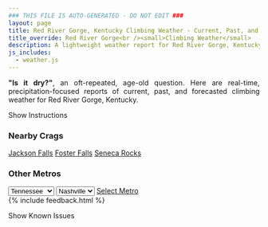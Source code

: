 ```yaml
---
### THIS FILE IS AUTO-GENERATED - DO NOT EDIT ###
layout: page
title: Red River Gorge, Kentucky Climbing Weather - Current, Past, and Forecasted Report
title_override: Red River Gorge<br /><small>Climbing Weather</small>
description: A lightweight weather report for Red River Gorge, Kentucky. Optimized for slow internet connections.
js_includes:
  - weather.js
---
```


<section class="measure center lh-copy f5-ns f6 ph2 mv4" style="text-align: justify;">
<strong>"Is it dry?"</strong>, an oft-repeated, age-old question. Here are real-time,
precipitation-focused reports of current, past, and forecasted climbing weather for Red River Gorge, Kentucky.
</section>

<p id="settings-toggle" class="mw5 b center tc hover-light-red black-70 pointer">Show Instructions</p>
<section id="settings" class="overflow-hidden" style="display:none;">
    <div class="mv2 ph2 center">
        <div class="fn f6 tc pv2">
            <p class="measure lh-copy center"><strong>Show/hide hourly forecasts</strong> by clicking the desired day.</p>
            <hr class="mw5 p0 mv2 o-60 b0 bt b--light-red light-red bg-light-red">
            <p class="measure lh-copy center"><strong>Current and Past conditions</strong> are measured by the nearest weather station. <strong>Forecast conditions</strong> are calculated and polled separately.</p>
            <hr class="mw5 p0 mv2 o-60 b0 bt b--light-red light-red bg-light-red">
            <p class="measure lh-copy center"><strong>Having issues?</strong> Try <a id="clear-cache" class="no-underline relative fancy-link light-red hover-light-red" href="#">clearing the local cache</a>.</p>
            <hr class="mw5 p0 mv2 o-60 b0 bt b--light-red light-red bg-light-red">
            <p class="measure lh-copy center">Weather data sourced from <a class="no-underline fancy-link relative light-red" target="_blank" href="https://www.weather.gov/documentation/services-web-api">weather.gov</a>.</p>
        </div>
    </div>
</section>
<section id="weather" data-crag="red-river-gorge-kentucky" class="mv4-ns mv3 ph2 center"></section>
<section id="nearby" class="tc lh-copy">
  <h3>Nearby Crags</h3>
<a class="nowrap no-underline fancy-link relative light-red mh3" href="/crags/jackson-falls-illinois-weather.html">Jackson Falls</a>
<a class="nowrap no-underline fancy-link relative light-red mh3" href="/crags/foster-falls-tennessee-weather.html">Foster Falls</a>
<a class="nowrap no-underline fancy-link relative light-red mh3" href="/crags/seneca-rocks-west-virginia-weather.html">Seneca Rocks</a>
</section>
<section id="nearby" class="tc lh-copy">
  <h3>Other Metros</h3>
  <select class="ma1 bg-near-white pa2" id="stateSel">
    <option value="Texas">Texas</option>
    <option value="Washington">Washington</option>
    <option value="Colorado">Colorado</option>
    <option value="Tennessee" selected>Tennessee</option>
    <option value="Utah">Utah</option>
    <option value="California">California</option>
  </select>
  <select class="ma1 bg-near-white pa2" id="citySel">
    <option value="Nashville" selected>Nashville</option>
  </select>
  <a id="selectMetro" class="f6 link dim ph3 pv2 ma1 dib white bg-light-red" href="/crags/nashville-tennessee-weather.html">Select Metro</a>
  <script>
    var states = [];
    states["Texas"] = "Austin"
    states["Washington"] = "Seattle"
    states["Colorado"] = "Denver"
    states["Tennessee"] = "Nashville"
    states["Utah"] = "Salt Lake City"
    states["California"] = "San Francisco|Los Angeles"
  </script>
</section>
{% include feedback.html %}
<p id="issues-toggle" class="mw5 b center tc hover-light-red black-70 pointer">Show Known Issues</p>
<section id="issues" class="overflow-hidden tc f6">
</section>

<script>
  var weekly_JKL_47_57 = false
  var hourly_JKL_47_57 = {"@context":["https://geojson.org/geojson-ld/geojson-context.jsonld",{"@version":"1.1","wx":"https://api.weather.gov/ontology#","geo":"http://www.opengis.net/ont/geosparql#","unit":"http://codes.wmo.int/common/unit/","@vocab":"https://api.weather.gov/ontology#"}],"type":"Feature","geometry":{"type":"Polygon","coordinates":[[[-83.7102083,37.7926247],[-83.7125498,37.7704513],[-83.68449530000001,37.7685983],[-83.6821481,37.7907716],[-83.7102083,37.7926247]]]},"properties":{"updated":"2022-12-24T08:27:40+00:00","units":"us","forecastGenerator":"HourlyForecastGenerator","generatedAt":"2022-12-24T08:35:25+00:00","updateTime":"2022-12-24T08:27:40+00:00","validTimes":"2022-12-24T02:00:00+00:00/P7DT23H","elevation":{"unitCode":"wmoUnit:m","value":270.0528},"periods":[{"number":1,"name":"","startTime":"2022-12-24T03:00:00-05:00","endTime":"2022-12-24T04:00:00-05:00","isDaytime":false,"temperature":0,"temperatureUnit":"F","temperatureTrend":null,"windSpeed":"10 mph","windDirection":"W","icon":"https://api.weather.gov/icons/land/night/snow?size=small","shortForecast":"Scattered Snow Showers","detailedForecast":""},{"number":2,"name":"","startTime":"2022-12-24T04:00:00-05:00","endTime":"2022-12-24T05:00:00-05:00","isDaytime":false,"temperature":0,"temperatureUnit":"F","temperatureTrend":null,"windSpeed":"12 mph","windDirection":"WSW","icon":"https://api.weather.gov/icons/land/night/snow?size=small","shortForecast":"Scattered Snow Showers","detailedForecast":""},{"number":3,"name":"","startTime":"2022-12-24T05:00:00-05:00","endTime":"2022-12-24T06:00:00-05:00","isDaytime":false,"temperature":0,"temperatureUnit":"F","temperatureTrend":null,"windSpeed":"12 mph","windDirection":"WSW","icon":"https://api.weather.gov/icons/land/night/snow?size=small","shortForecast":"Scattered Snow Showers","detailedForecast":""},{"number":4,"name":"","startTime":"2022-12-24T06:00:00-05:00","endTime":"2022-12-24T07:00:00-05:00","isDaytime":true,"temperature":0,"temperatureUnit":"F","temperatureTrend":null,"windSpeed":"13 mph","windDirection":"WSW","icon":"https://api.weather.gov/icons/land/day/snow?size=small","shortForecast":"Scattered Snow Showers","detailedForecast":""},{"number":5,"name":"","startTime":"2022-12-24T07:00:00-05:00","endTime":"2022-12-24T08:00:00-05:00","isDaytime":true,"temperature":0,"temperatureUnit":"F","temperatureTrend":null,"windSpeed":"13 mph","windDirection":"WSW","icon":"https://api.weather.gov/icons/land/day/snow?size=small","shortForecast":"Scattered Snow Showers","detailedForecast":""},{"number":6,"name":"","startTime":"2022-12-24T08:00:00-05:00","endTime":"2022-12-24T09:00:00-05:00","isDaytime":true,"temperature":2,"temperatureUnit":"F","temperatureTrend":null,"windSpeed":"13 mph","windDirection":"WSW","icon":"https://api.weather.gov/icons/land/day/snow?size=small","shortForecast":"Scattered Snow Showers","detailedForecast":""},{"number":7,"name":"","startTime":"2022-12-24T09:00:00-05:00","endTime":"2022-12-24T10:00:00-05:00","isDaytime":true,"temperature":3,"temperatureUnit":"F","temperatureTrend":null,"windSpeed":"13 mph","windDirection":"WSW","icon":"https://api.weather.gov/icons/land/day/snow?size=small","shortForecast":"Scattered Snow Showers","detailedForecast":""},{"number":8,"name":"","startTime":"2022-12-24T10:00:00-05:00","endTime":"2022-12-24T11:00:00-05:00","isDaytime":true,"temperature":5,"temperatureUnit":"F","temperatureTrend":null,"windSpeed":"14 mph","windDirection":"WSW","icon":"https://api.weather.gov/icons/land/day/snow?size=small","shortForecast":"Scattered Snow Showers","detailedForecast":""},{"number":9,"name":"","startTime":"2022-12-24T11:00:00-05:00","endTime":"2022-12-24T12:00:00-05:00","isDaytime":true,"temperature":7,"temperatureUnit":"F","temperatureTrend":null,"windSpeed":"14 mph","windDirection":"WSW","icon":"https://api.weather.gov/icons/land/day/snow?size=small","shortForecast":"Scattered Snow Showers","detailedForecast":""},{"number":10,"name":"","startTime":"2022-12-24T12:00:00-05:00","endTime":"2022-12-24T13:00:00-05:00","isDaytime":true,"temperature":10,"temperatureUnit":"F","temperatureTrend":null,"windSpeed":"14 mph","windDirection":"WSW","icon":"https://api.weather.gov/icons/land/day/snow?size=small","shortForecast":"Scattered Snow Showers","detailedForecast":""},{"number":11,"name":"","startTime":"2022-12-24T13:00:00-05:00","endTime":"2022-12-24T14:00:00-05:00","isDaytime":true,"temperature":11,"temperatureUnit":"F","temperatureTrend":null,"windSpeed":"14 mph","windDirection":"WSW","icon":"https://api.weather.gov/icons/land/day/snow?size=small","shortForecast":"Scattered Snow Showers","detailedForecast":""},{"number":12,"name":"","startTime":"2022-12-24T14:00:00-05:00","endTime":"2022-12-24T15:00:00-05:00","isDaytime":true,"temperature":14,"temperatureUnit":"F","temperatureTrend":null,"windSpeed":"14 mph","windDirection":"WSW","icon":"https://api.weather.gov/icons/land/day/snow?size=small","shortForecast":"Scattered Snow Showers","detailedForecast":""},{"number":13,"name":"","startTime":"2022-12-24T15:00:00-05:00","endTime":"2022-12-24T16:00:00-05:00","isDaytime":true,"temperature":16,"temperatureUnit":"F","temperatureTrend":null,"windSpeed":"13 mph","windDirection":"WSW","icon":"https://api.weather.gov/icons/land/day/snow?size=small","shortForecast":"Scattered Snow Showers","detailedForecast":""},{"number":14,"name":"","startTime":"2022-12-24T16:00:00-05:00","endTime":"2022-12-24T17:00:00-05:00","isDaytime":true,"temperature":16,"temperatureUnit":"F","temperatureTrend":null,"windSpeed":"12 mph","windDirection":"WSW","icon":"https://api.weather.gov/icons/land/day/snow?size=small","shortForecast":"Scattered Snow Showers","detailedForecast":""},{"number":15,"name":"","startTime":"2022-12-24T17:00:00-05:00","endTime":"2022-12-24T18:00:00-05:00","isDaytime":true,"temperature":16,"temperatureUnit":"F","temperatureTrend":null,"windSpeed":"10 mph","windDirection":"WSW","icon":"https://api.weather.gov/icons/land/day/cold?size=small","shortForecast":"Partly Sunny","detailedForecast":""},{"number":16,"name":"","startTime":"2022-12-24T18:00:00-05:00","endTime":"2022-12-24T19:00:00-05:00","isDaytime":false,"temperature":15,"temperatureUnit":"F","temperatureTrend":null,"windSpeed":"10 mph","windDirection":"WSW","icon":"https://api.weather.gov/icons/land/night/cold?size=small","shortForecast":"Mostly Cloudy","detailedForecast":""},{"number":17,"name":"","startTime":"2022-12-24T19:00:00-05:00","endTime":"2022-12-24T20:00:00-05:00","isDaytime":false,"temperature":14,"temperatureUnit":"F","temperatureTrend":null,"windSpeed":"10 mph","windDirection":"WSW","icon":"https://api.weather.gov/icons/land/night/cold?size=small","shortForecast":"Mostly Cloudy","detailedForecast":""},{"number":18,"name":"","startTime":"2022-12-24T20:00:00-05:00","endTime":"2022-12-24T21:00:00-05:00","isDaytime":false,"temperature":13,"temperatureUnit":"F","temperatureTrend":null,"windSpeed":"10 mph","windDirection":"WSW","icon":"https://api.weather.gov/icons/land/night/cold?size=small","shortForecast":"Partly Cloudy","detailedForecast":""},{"number":19,"name":"","startTime":"2022-12-24T21:00:00-05:00","endTime":"2022-12-24T22:00:00-05:00","isDaytime":false,"temperature":13,"temperatureUnit":"F","temperatureTrend":null,"windSpeed":"10 mph","windDirection":"WSW","icon":"https://api.weather.gov/icons/land/night/cold?size=small","shortForecast":"Partly Cloudy","detailedForecast":""},{"number":20,"name":"","startTime":"2022-12-24T22:00:00-05:00","endTime":"2022-12-24T23:00:00-05:00","isDaytime":false,"temperature":13,"temperatureUnit":"F","temperatureTrend":null,"windSpeed":"10 mph","windDirection":"WSW","icon":"https://api.weather.gov/icons/land/night/cold?size=small","shortForecast":"Partly Cloudy","detailedForecast":""},{"number":21,"name":"","startTime":"2022-12-24T23:00:00-05:00","endTime":"2022-12-25T00:00:00-05:00","isDaytime":false,"temperature":12,"temperatureUnit":"F","temperatureTrend":null,"windSpeed":"10 mph","windDirection":"WSW","icon":"https://api.weather.gov/icons/land/night/cold?size=small","shortForecast":"Partly Cloudy","detailedForecast":""},{"number":22,"name":"","startTime":"2022-12-25T00:00:00-05:00","endTime":"2022-12-25T01:00:00-05:00","isDaytime":false,"temperature":12,"temperatureUnit":"F","temperatureTrend":null,"windSpeed":"9 mph","windDirection":"WSW","icon":"https://api.weather.gov/icons/land/night/cold?size=small","shortForecast":"Partly Cloudy","detailedForecast":""},{"number":23,"name":"","startTime":"2022-12-25T01:00:00-05:00","endTime":"2022-12-25T02:00:00-05:00","isDaytime":false,"temperature":10,"temperatureUnit":"F","temperatureTrend":null,"windSpeed":"9 mph","windDirection":"WSW","icon":"https://api.weather.gov/icons/land/night/cold?size=small","shortForecast":"Partly Cloudy","detailedForecast":""},{"number":24,"name":"","startTime":"2022-12-25T02:00:00-05:00","endTime":"2022-12-25T03:00:00-05:00","isDaytime":false,"temperature":10,"temperatureUnit":"F","temperatureTrend":null,"windSpeed":"9 mph","windDirection":"WSW","icon":"https://api.weather.gov/icons/land/night/cold?size=small","shortForecast":"Partly Cloudy","detailedForecast":""},{"number":25,"name":"","startTime":"2022-12-25T03:00:00-05:00","endTime":"2022-12-25T04:00:00-05:00","isDaytime":false,"temperature":10,"temperatureUnit":"F","temperatureTrend":null,"windSpeed":"9 mph","windDirection":"WSW","icon":"https://api.weather.gov/icons/land/night/cold?size=small","shortForecast":"Partly Cloudy","detailedForecast":""},{"number":26,"name":"","startTime":"2022-12-25T04:00:00-05:00","endTime":"2022-12-25T05:00:00-05:00","isDaytime":false,"temperature":9,"temperatureUnit":"F","temperatureTrend":null,"windSpeed":"8 mph","windDirection":"WSW","icon":"https://api.weather.gov/icons/land/night/cold?size=small","shortForecast":"Partly Cloudy","detailedForecast":""},{"number":27,"name":"","startTime":"2022-12-25T05:00:00-05:00","endTime":"2022-12-25T06:00:00-05:00","isDaytime":false,"temperature":9,"temperatureUnit":"F","temperatureTrend":null,"windSpeed":"8 mph","windDirection":"WSW","icon":"https://api.weather.gov/icons/land/night/cold?size=small","shortForecast":"Partly Cloudy","detailedForecast":""},{"number":28,"name":"","startTime":"2022-12-25T06:00:00-05:00","endTime":"2022-12-25T07:00:00-05:00","isDaytime":true,"temperature":8,"temperatureUnit":"F","temperatureTrend":null,"windSpeed":"8 mph","windDirection":"WSW","icon":"https://api.weather.gov/icons/land/day/cold?size=small","shortForecast":"Mostly Sunny","detailedForecast":""},{"number":29,"name":"","startTime":"2022-12-25T07:00:00-05:00","endTime":"2022-12-25T08:00:00-05:00","isDaytime":true,"temperature":7,"temperatureUnit":"F","temperatureTrend":null,"windSpeed":"7 mph","windDirection":"WSW","icon":"https://api.weather.gov/icons/land/day/cold?size=small","shortForecast":"Mostly Sunny","detailedForecast":""},{"number":30,"name":"","startTime":"2022-12-25T08:00:00-05:00","endTime":"2022-12-25T09:00:00-05:00","isDaytime":true,"temperature":6,"temperatureUnit":"F","temperatureTrend":null,"windSpeed":"7 mph","windDirection":"WSW","icon":"https://api.weather.gov/icons/land/day/cold?size=small","shortForecast":"Mostly Sunny","detailedForecast":""},{"number":31,"name":"","startTime":"2022-12-25T09:00:00-05:00","endTime":"2022-12-25T10:00:00-05:00","isDaytime":true,"temperature":8,"temperatureUnit":"F","temperatureTrend":null,"windSpeed":"8 mph","windDirection":"W","icon":"https://api.weather.gov/icons/land/day/cold?size=small","shortForecast":"Mostly Sunny","detailedForecast":""},{"number":32,"name":"","startTime":"2022-12-25T10:00:00-05:00","endTime":"2022-12-25T11:00:00-05:00","isDaytime":true,"temperature":11,"temperatureUnit":"F","temperatureTrend":null,"windSpeed":"8 mph","windDirection":"W","icon":"https://api.weather.gov/icons/land/day/cold?size=small","shortForecast":"Mostly Sunny","detailedForecast":""},{"number":33,"name":"","startTime":"2022-12-25T11:00:00-05:00","endTime":"2022-12-25T12:00:00-05:00","isDaytime":true,"temperature":14,"temperatureUnit":"F","temperatureTrend":null,"windSpeed":"9 mph","windDirection":"W","icon":"https://api.weather.gov/icons/land/day/cold?size=small","shortForecast":"Sunny","detailedForecast":""},{"number":34,"name":"","startTime":"2022-12-25T12:00:00-05:00","endTime":"2022-12-25T13:00:00-05:00","isDaytime":true,"temperature":16,"temperatureUnit":"F","temperatureTrend":null,"windSpeed":"8 mph","windDirection":"W","icon":"https://api.weather.gov/icons/land/day/cold?size=small","shortForecast":"Sunny","detailedForecast":""},{"number":35,"name":"","startTime":"2022-12-25T13:00:00-05:00","endTime":"2022-12-25T14:00:00-05:00","isDaytime":true,"temperature":18,"temperatureUnit":"F","temperatureTrend":null,"windSpeed":"8 mph","windDirection":"WSW","icon":"https://api.weather.gov/icons/land/day/cold?size=small","shortForecast":"Sunny","detailedForecast":""},{"number":36,"name":"","startTime":"2022-12-25T14:00:00-05:00","endTime":"2022-12-25T15:00:00-05:00","isDaytime":true,"temperature":20,"temperatureUnit":"F","temperatureTrend":null,"windSpeed":"8 mph","windDirection":"WSW","icon":"https://api.weather.gov/icons/land/day/cold?size=small","shortForecast":"Sunny","detailedForecast":""},{"number":37,"name":"","startTime":"2022-12-25T15:00:00-05:00","endTime":"2022-12-25T16:00:00-05:00","isDaytime":true,"temperature":22,"temperatureUnit":"F","temperatureTrend":null,"windSpeed":"7 mph","windDirection":"WSW","icon":"https://api.weather.gov/icons/land/day/few?size=small","shortForecast":"Sunny","detailedForecast":""},{"number":38,"name":"","startTime":"2022-12-25T16:00:00-05:00","endTime":"2022-12-25T17:00:00-05:00","isDaytime":true,"temperature":22,"temperatureUnit":"F","temperatureTrend":null,"windSpeed":"7 mph","windDirection":"WSW","icon":"https://api.weather.gov/icons/land/day/few?size=small","shortForecast":"Sunny","detailedForecast":""},{"number":39,"name":"","startTime":"2022-12-25T17:00:00-05:00","endTime":"2022-12-25T18:00:00-05:00","isDaytime":true,"temperature":21,"temperatureUnit":"F","temperatureTrend":null,"windSpeed":"6 mph","windDirection":"WSW","icon":"https://api.weather.gov/icons/land/day/few?size=small","shortForecast":"Sunny","detailedForecast":""},{"number":40,"name":"","startTime":"2022-12-25T18:00:00-05:00","endTime":"2022-12-25T19:00:00-05:00","isDaytime":false,"temperature":18,"temperatureUnit":"F","temperatureTrend":null,"windSpeed":"6 mph","windDirection":"WSW","icon":"https://api.weather.gov/icons/land/night/cold?size=small","shortForecast":"Clear","detailedForecast":""},{"number":41,"name":"","startTime":"2022-12-25T19:00:00-05:00","endTime":"2022-12-25T20:00:00-05:00","isDaytime":false,"temperature":16,"temperatureUnit":"F","temperatureTrend":null,"windSpeed":"5 mph","windDirection":"WSW","icon":"https://api.weather.gov/icons/land/night/cold?size=small","shortForecast":"Clear","detailedForecast":""},{"number":42,"name":"","startTime":"2022-12-25T20:00:00-05:00","endTime":"2022-12-25T21:00:00-05:00","isDaytime":false,"temperature":14,"temperatureUnit":"F","temperatureTrend":null,"windSpeed":"5 mph","windDirection":"WSW","icon":"https://api.weather.gov/icons/land/night/cold?size=small","shortForecast":"Mostly Clear","detailedForecast":""},{"number":43,"name":"","startTime":"2022-12-25T21:00:00-05:00","endTime":"2022-12-25T22:00:00-05:00","isDaytime":false,"temperature":13,"temperatureUnit":"F","temperatureTrend":null,"windSpeed":"3 mph","windDirection":"WSW","icon":"https://api.weather.gov/icons/land/night/cold?size=small","shortForecast":"Mostly Clear","detailedForecast":""},{"number":44,"name":"","startTime":"2022-12-25T22:00:00-05:00","endTime":"2022-12-25T23:00:00-05:00","isDaytime":false,"temperature":12,"temperatureUnit":"F","temperatureTrend":null,"windSpeed":"3 mph","windDirection":"WSW","icon":"https://api.weather.gov/icons/land/night/cold?size=small","shortForecast":"Mostly Clear","detailedForecast":""},{"number":45,"name":"","startTime":"2022-12-25T23:00:00-05:00","endTime":"2022-12-26T00:00:00-05:00","isDaytime":false,"temperature":12,"temperatureUnit":"F","temperatureTrend":null,"windSpeed":"3 mph","windDirection":"WSW","icon":"https://api.weather.gov/icons/land/night/cold?size=small","shortForecast":"Mostly Clear","detailedForecast":""},{"number":46,"name":"","startTime":"2022-12-26T00:00:00-05:00","endTime":"2022-12-26T01:00:00-05:00","isDaytime":false,"temperature":11,"temperatureUnit":"F","temperatureTrend":null,"windSpeed":"2 mph","windDirection":"SW","icon":"https://api.weather.gov/icons/land/night/cold?size=small","shortForecast":"Mostly Clear","detailedForecast":""},{"number":47,"name":"","startTime":"2022-12-26T01:00:00-05:00","endTime":"2022-12-26T02:00:00-05:00","isDaytime":false,"temperature":10,"temperatureUnit":"F","temperatureTrend":null,"windSpeed":"2 mph","windDirection":"SW","icon":"https://api.weather.gov/icons/land/night/cold?size=small","shortForecast":"Mostly Clear","detailedForecast":""},{"number":48,"name":"","startTime":"2022-12-26T02:00:00-05:00","endTime":"2022-12-26T03:00:00-05:00","isDaytime":false,"temperature":10,"temperatureUnit":"F","temperatureTrend":null,"windSpeed":"2 mph","windDirection":"SW","icon":"https://api.weather.gov/icons/land/night/cold?size=small","shortForecast":"Mostly Clear","detailedForecast":""},{"number":49,"name":"","startTime":"2022-12-26T03:00:00-05:00","endTime":"2022-12-26T04:00:00-05:00","isDaytime":false,"temperature":10,"temperatureUnit":"F","temperatureTrend":null,"windSpeed":"2 mph","windDirection":"SSW","icon":"https://api.weather.gov/icons/land/night/cold?size=small","shortForecast":"Partly Cloudy","detailedForecast":""},{"number":50,"name":"","startTime":"2022-12-26T04:00:00-05:00","endTime":"2022-12-26T05:00:00-05:00","isDaytime":false,"temperature":10,"temperatureUnit":"F","temperatureTrend":null,"windSpeed":"2 mph","windDirection":"SSW","icon":"https://api.weather.gov/icons/land/night/cold?size=small","shortForecast":"Partly Cloudy","detailedForecast":""},{"number":51,"name":"","startTime":"2022-12-26T05:00:00-05:00","endTime":"2022-12-26T06:00:00-05:00","isDaytime":false,"temperature":10,"temperatureUnit":"F","temperatureTrend":null,"windSpeed":"2 mph","windDirection":"SSW","icon":"https://api.weather.gov/icons/land/night/cold?size=small","shortForecast":"Partly Cloudy","detailedForecast":""},{"number":52,"name":"","startTime":"2022-12-26T06:00:00-05:00","endTime":"2022-12-26T07:00:00-05:00","isDaytime":true,"temperature":10,"temperatureUnit":"F","temperatureTrend":null,"windSpeed":"3 mph","windDirection":"S","icon":"https://api.weather.gov/icons/land/day/cold?size=small","shortForecast":"Partly Sunny","detailedForecast":""},{"number":53,"name":"","startTime":"2022-12-26T07:00:00-05:00","endTime":"2022-12-26T08:00:00-05:00","isDaytime":true,"temperature":11,"temperatureUnit":"F","temperatureTrend":null,"windSpeed":"3 mph","windDirection":"S","icon":"https://api.weather.gov/icons/land/day/cold?size=small","shortForecast":"Mostly Cloudy","detailedForecast":""},{"number":54,"name":"","startTime":"2022-12-26T08:00:00-05:00","endTime":"2022-12-26T09:00:00-05:00","isDaytime":true,"temperature":13,"temperatureUnit":"F","temperatureTrend":null,"windSpeed":"3 mph","windDirection":"S","icon":"https://api.weather.gov/icons/land/day/snow?size=small","shortForecast":"Slight Chance Snow Showers","detailedForecast":""},{"number":55,"name":"","startTime":"2022-12-26T09:00:00-05:00","endTime":"2022-12-26T10:00:00-05:00","isDaytime":true,"temperature":16,"temperatureUnit":"F","temperatureTrend":null,"windSpeed":"5 mph","windDirection":"S","icon":"https://api.weather.gov/icons/land/day/snow?size=small","shortForecast":"Slight Chance Snow Showers","detailedForecast":""},{"number":56,"name":"","startTime":"2022-12-26T10:00:00-05:00","endTime":"2022-12-26T11:00:00-05:00","isDaytime":true,"temperature":19,"temperatureUnit":"F","temperatureTrend":null,"windSpeed":"5 mph","windDirection":"S","icon":"https://api.weather.gov/icons/land/day/snow?size=small","shortForecast":"Chance Snow Showers","detailedForecast":""},{"number":57,"name":"","startTime":"2022-12-26T11:00:00-05:00","endTime":"2022-12-26T12:00:00-05:00","isDaytime":true,"temperature":22,"temperatureUnit":"F","temperatureTrend":null,"windSpeed":"5 mph","windDirection":"SSW","icon":"https://api.weather.gov/icons/land/day/snow?size=small","shortForecast":"Chance Snow Showers","detailedForecast":""},{"number":58,"name":"","startTime":"2022-12-26T12:00:00-05:00","endTime":"2022-12-26T13:00:00-05:00","isDaytime":true,"temperature":24,"temperatureUnit":"F","temperatureTrend":null,"windSpeed":"6 mph","windDirection":"SSW","icon":"https://api.weather.gov/icons/land/day/snow?size=small","shortForecast":"Chance Snow Showers","detailedForecast":""},{"number":59,"name":"","startTime":"2022-12-26T13:00:00-05:00","endTime":"2022-12-26T14:00:00-05:00","isDaytime":true,"temperature":27,"temperatureUnit":"F","temperatureTrend":null,"windSpeed":"6 mph","windDirection":"SSW","icon":"https://api.weather.gov/icons/land/day/snow?size=small","shortForecast":"Chance Snow Showers","detailedForecast":""},{"number":60,"name":"","startTime":"2022-12-26T14:00:00-05:00","endTime":"2022-12-26T15:00:00-05:00","isDaytime":true,"temperature":29,"temperatureUnit":"F","temperatureTrend":null,"windSpeed":"6 mph","windDirection":"SSW","icon":"https://api.weather.gov/icons/land/day/snow?size=small","shortForecast":"Chance Snow Showers","detailedForecast":""},{"number":61,"name":"","startTime":"2022-12-26T15:00:00-05:00","endTime":"2022-12-26T16:00:00-05:00","isDaytime":true,"temperature":30,"temperatureUnit":"F","temperatureTrend":null,"windSpeed":"5 mph","windDirection":"SSW","icon":"https://api.weather.gov/icons/land/day/snow?size=small","shortForecast":"Chance Snow Showers","detailedForecast":""},{"number":62,"name":"","startTime":"2022-12-26T16:00:00-05:00","endTime":"2022-12-26T17:00:00-05:00","isDaytime":true,"temperature":30,"temperatureUnit":"F","temperatureTrend":null,"windSpeed":"5 mph","windDirection":"SSW","icon":"https://api.weather.gov/icons/land/day/snow?size=small","shortForecast":"Chance Snow Showers","detailedForecast":""},{"number":63,"name":"","startTime":"2022-12-26T17:00:00-05:00","endTime":"2022-12-26T18:00:00-05:00","isDaytime":true,"temperature":29,"temperatureUnit":"F","temperatureTrend":null,"windSpeed":"5 mph","windDirection":"SSW","icon":"https://api.weather.gov/icons/land/day/snow?size=small","shortForecast":"Chance Snow Showers","detailedForecast":""},{"number":64,"name":"","startTime":"2022-12-26T18:00:00-05:00","endTime":"2022-12-26T19:00:00-05:00","isDaytime":false,"temperature":28,"temperatureUnit":"F","temperatureTrend":null,"windSpeed":"3 mph","windDirection":"SSW","icon":"https://api.weather.gov/icons/land/night/snow?size=small","shortForecast":"Chance Snow Showers","detailedForecast":""},{"number":65,"name":"","startTime":"2022-12-26T19:00:00-05:00","endTime":"2022-12-26T20:00:00-05:00","isDaytime":false,"temperature":26,"temperatureUnit":"F","temperatureTrend":null,"windSpeed":"3 mph","windDirection":"SSW","icon":"https://api.weather.gov/icons/land/night/snow?size=small","shortForecast":"Chance Snow Showers","detailedForecast":""},{"number":66,"name":"","startTime":"2022-12-26T20:00:00-05:00","endTime":"2022-12-26T21:00:00-05:00","isDaytime":false,"temperature":25,"temperatureUnit":"F","temperatureTrend":null,"windSpeed":"3 mph","windDirection":"SSW","icon":"https://api.weather.gov/icons/land/night/snow?size=small","shortForecast":"Chance Snow Showers","detailedForecast":""},{"number":67,"name":"","startTime":"2022-12-26T21:00:00-05:00","endTime":"2022-12-26T22:00:00-05:00","isDaytime":false,"temperature":25,"temperatureUnit":"F","temperatureTrend":null,"windSpeed":"3 mph","windDirection":"SSW","icon":"https://api.weather.gov/icons/land/night/snow?size=small","shortForecast":"Slight Chance Snow Showers","detailedForecast":""},{"number":68,"name":"","startTime":"2022-12-26T22:00:00-05:00","endTime":"2022-12-26T23:00:00-05:00","isDaytime":false,"temperature":25,"temperatureUnit":"F","temperatureTrend":null,"windSpeed":"3 mph","windDirection":"SSW","icon":"https://api.weather.gov/icons/land/night/snow?size=small","shortForecast":"Slight Chance Snow Showers","detailedForecast":""},{"number":69,"name":"","startTime":"2022-12-26T23:00:00-05:00","endTime":"2022-12-27T00:00:00-05:00","isDaytime":false,"temperature":25,"temperatureUnit":"F","temperatureTrend":null,"windSpeed":"3 mph","windDirection":"SSW","icon":"https://api.weather.gov/icons/land/night/snow?size=small","shortForecast":"Slight Chance Snow Showers","detailedForecast":""},{"number":70,"name":"","startTime":"2022-12-27T00:00:00-05:00","endTime":"2022-12-27T01:00:00-05:00","isDaytime":false,"temperature":25,"temperatureUnit":"F","temperatureTrend":null,"windSpeed":"3 mph","windDirection":"SW","icon":"https://api.weather.gov/icons/land/night/snow?size=small","shortForecast":"Slight Chance Snow Showers","detailedForecast":""},{"number":71,"name":"","startTime":"2022-12-27T01:00:00-05:00","endTime":"2022-12-27T02:00:00-05:00","isDaytime":false,"temperature":25,"temperatureUnit":"F","temperatureTrend":null,"windSpeed":"3 mph","windDirection":"SW","icon":"https://api.weather.gov/icons/land/night/snow?size=small","shortForecast":"Slight Chance Snow Showers","detailedForecast":""},{"number":72,"name":"","startTime":"2022-12-27T02:00:00-05:00","endTime":"2022-12-27T03:00:00-05:00","isDaytime":false,"temperature":25,"temperatureUnit":"F","temperatureTrend":null,"windSpeed":"3 mph","windDirection":"SW","icon":"https://api.weather.gov/icons/land/night/bkn?size=small","shortForecast":"Mostly Cloudy","detailedForecast":""},{"number":73,"name":"","startTime":"2022-12-27T03:00:00-05:00","endTime":"2022-12-27T04:00:00-05:00","isDaytime":false,"temperature":24,"temperatureUnit":"F","temperatureTrend":null,"windSpeed":"2 mph","windDirection":"SW","icon":"https://api.weather.gov/icons/land/night/bkn?size=small","shortForecast":"Mostly Cloudy","detailedForecast":""},{"number":74,"name":"","startTime":"2022-12-27T04:00:00-05:00","endTime":"2022-12-27T05:00:00-05:00","isDaytime":false,"temperature":24,"temperatureUnit":"F","temperatureTrend":null,"windSpeed":"2 mph","windDirection":"SW","icon":"https://api.weather.gov/icons/land/night/bkn?size=small","shortForecast":"Mostly Cloudy","detailedForecast":""},{"number":75,"name":"","startTime":"2022-12-27T05:00:00-05:00","endTime":"2022-12-27T06:00:00-05:00","isDaytime":false,"temperature":22,"temperatureUnit":"F","temperatureTrend":null,"windSpeed":"2 mph","windDirection":"SW","icon":"https://api.weather.gov/icons/land/night/bkn?size=small","shortForecast":"Mostly Cloudy","detailedForecast":""},{"number":76,"name":"","startTime":"2022-12-27T06:00:00-05:00","endTime":"2022-12-27T07:00:00-05:00","isDaytime":true,"temperature":21,"temperatureUnit":"F","temperatureTrend":null,"windSpeed":"2 mph","windDirection":"WSW","icon":"https://api.weather.gov/icons/land/day/bkn?size=small","shortForecast":"Partly Sunny","detailedForecast":""},{"number":77,"name":"","startTime":"2022-12-27T07:00:00-05:00","endTime":"2022-12-27T08:00:00-05:00","isDaytime":true,"temperature":21,"temperatureUnit":"F","temperatureTrend":null,"windSpeed":"2 mph","windDirection":"WSW","icon":"https://api.weather.gov/icons/land/day/bkn?size=small","shortForecast":"Partly Sunny","detailedForecast":""},{"number":78,"name":"","startTime":"2022-12-27T08:00:00-05:00","endTime":"2022-12-27T09:00:00-05:00","isDaytime":true,"temperature":22,"temperatureUnit":"F","temperatureTrend":null,"windSpeed":"2 mph","windDirection":"WSW","icon":"https://api.weather.gov/icons/land/day/bkn?size=small","shortForecast":"Partly Sunny","detailedForecast":""},{"number":79,"name":"","startTime":"2022-12-27T09:00:00-05:00","endTime":"2022-12-27T10:00:00-05:00","isDaytime":true,"temperature":23,"temperatureUnit":"F","temperatureTrend":null,"windSpeed":"2 mph","windDirection":"WSW","icon":"https://api.weather.gov/icons/land/day/bkn?size=small","shortForecast":"Partly Sunny","detailedForecast":""},{"number":80,"name":"","startTime":"2022-12-27T10:00:00-05:00","endTime":"2022-12-27T11:00:00-05:00","isDaytime":true,"temperature":25,"temperatureUnit":"F","temperatureTrend":null,"windSpeed":"2 mph","windDirection":"WSW","icon":"https://api.weather.gov/icons/land/day/bkn?size=small","shortForecast":"Partly Sunny","detailedForecast":""},{"number":81,"name":"","startTime":"2022-12-27T11:00:00-05:00","endTime":"2022-12-27T12:00:00-05:00","isDaytime":true,"temperature":28,"temperatureUnit":"F","temperatureTrend":null,"windSpeed":"2 mph","windDirection":"WSW","icon":"https://api.weather.gov/icons/land/day/bkn?size=small","shortForecast":"Partly Sunny","detailedForecast":""},{"number":82,"name":"","startTime":"2022-12-27T12:00:00-05:00","endTime":"2022-12-27T13:00:00-05:00","isDaytime":true,"temperature":31,"temperatureUnit":"F","temperatureTrend":null,"windSpeed":"3 mph","windDirection":"WSW","icon":"https://api.weather.gov/icons/land/day/bkn?size=small","shortForecast":"Partly Sunny","detailedForecast":""},{"number":83,"name":"","startTime":"2022-12-27T13:00:00-05:00","endTime":"2022-12-27T14:00:00-05:00","isDaytime":true,"temperature":33,"temperatureUnit":"F","temperatureTrend":null,"windSpeed":"3 mph","windDirection":"WSW","icon":"https://api.weather.gov/icons/land/day/bkn?size=small","shortForecast":"Partly Sunny","detailedForecast":""},{"number":84,"name":"","startTime":"2022-12-27T14:00:00-05:00","endTime":"2022-12-27T15:00:00-05:00","isDaytime":true,"temperature":35,"temperatureUnit":"F","temperatureTrend":null,"windSpeed":"3 mph","windDirection":"WSW","icon":"https://api.weather.gov/icons/land/day/sct?size=small","shortForecast":"Mostly Sunny","detailedForecast":""},{"number":85,"name":"","startTime":"2022-12-27T15:00:00-05:00","endTime":"2022-12-27T16:00:00-05:00","isDaytime":true,"temperature":35,"temperatureUnit":"F","temperatureTrend":null,"windSpeed":"2 mph","windDirection":"SW","icon":"https://api.weather.gov/icons/land/day/sct?size=small","shortForecast":"Mostly Sunny","detailedForecast":""},{"number":86,"name":"","startTime":"2022-12-27T16:00:00-05:00","endTime":"2022-12-27T17:00:00-05:00","isDaytime":true,"temperature":34,"temperatureUnit":"F","temperatureTrend":null,"windSpeed":"2 mph","windDirection":"SW","icon":"https://api.weather.gov/icons/land/day/sct?size=small","shortForecast":"Mostly Sunny","detailedForecast":""},{"number":87,"name":"","startTime":"2022-12-27T17:00:00-05:00","endTime":"2022-12-27T18:00:00-05:00","isDaytime":true,"temperature":32,"temperatureUnit":"F","temperatureTrend":null,"windSpeed":"2 mph","windDirection":"SW","icon":"https://api.weather.gov/icons/land/day/sct?size=small","shortForecast":"Mostly Sunny","detailedForecast":""},{"number":88,"name":"","startTime":"2022-12-27T18:00:00-05:00","endTime":"2022-12-27T19:00:00-05:00","isDaytime":false,"temperature":30,"temperatureUnit":"F","temperatureTrend":null,"windSpeed":"1 mph","windDirection":"S","icon":"https://api.weather.gov/icons/land/night/sct?size=small","shortForecast":"Partly Cloudy","detailedForecast":""},{"number":89,"name":"","startTime":"2022-12-27T19:00:00-05:00","endTime":"2022-12-27T20:00:00-05:00","isDaytime":false,"temperature":27,"temperatureUnit":"F","temperatureTrend":null,"windSpeed":"1 mph","windDirection":"S","icon":"https://api.weather.gov/icons/land/night/sct?size=small","shortForecast":"Partly Cloudy","detailedForecast":""},{"number":90,"name":"","startTime":"2022-12-27T20:00:00-05:00","endTime":"2022-12-27T21:00:00-05:00","isDaytime":false,"temperature":25,"temperatureUnit":"F","temperatureTrend":null,"windSpeed":"1 mph","windDirection":"S","icon":"https://api.weather.gov/icons/land/night/sct?size=small","shortForecast":"Partly Cloudy","detailedForecast":""},{"number":91,"name":"","startTime":"2022-12-27T21:00:00-05:00","endTime":"2022-12-27T22:00:00-05:00","isDaytime":false,"temperature":24,"temperatureUnit":"F","temperatureTrend":null,"windSpeed":"2 mph","windDirection":"SSE","icon":"https://api.weather.gov/icons/land/night/few?size=small","shortForecast":"Mostly Clear","detailedForecast":""},{"number":92,"name":"","startTime":"2022-12-27T22:00:00-05:00","endTime":"2022-12-27T23:00:00-05:00","isDaytime":false,"temperature":23,"temperatureUnit":"F","temperatureTrend":null,"windSpeed":"2 mph","windDirection":"SSE","icon":"https://api.weather.gov/icons/land/night/few?size=small","shortForecast":"Mostly Clear","detailedForecast":""},{"number":93,"name":"","startTime":"2022-12-27T23:00:00-05:00","endTime":"2022-12-28T00:00:00-05:00","isDaytime":false,"temperature":22,"temperatureUnit":"F","temperatureTrend":null,"windSpeed":"2 mph","windDirection":"SSE","icon":"https://api.weather.gov/icons/land/night/few?size=small","shortForecast":"Mostly Clear","detailedForecast":""},{"number":94,"name":"","startTime":"2022-12-28T00:00:00-05:00","endTime":"2022-12-28T01:00:00-05:00","isDaytime":false,"temperature":22,"temperatureUnit":"F","temperatureTrend":null,"windSpeed":"3 mph","windDirection":"SSE","icon":"https://api.weather.gov/icons/land/night/sct?size=small","shortForecast":"Partly Cloudy","detailedForecast":""},{"number":95,"name":"","startTime":"2022-12-28T01:00:00-05:00","endTime":"2022-12-28T02:00:00-05:00","isDaytime":false,"temperature":22,"temperatureUnit":"F","temperatureTrend":null,"windSpeed":"3 mph","windDirection":"SSE","icon":"https://api.weather.gov/icons/land/night/sct?size=small","shortForecast":"Partly Cloudy","detailedForecast":""},{"number":96,"name":"","startTime":"2022-12-28T02:00:00-05:00","endTime":"2022-12-28T03:00:00-05:00","isDaytime":false,"temperature":21,"temperatureUnit":"F","temperatureTrend":null,"windSpeed":"3 mph","windDirection":"SSE","icon":"https://api.weather.gov/icons/land/night/sct?size=small","shortForecast":"Partly Cloudy","detailedForecast":""},{"number":97,"name":"","startTime":"2022-12-28T03:00:00-05:00","endTime":"2022-12-28T04:00:00-05:00","isDaytime":false,"temperature":21,"temperatureUnit":"F","temperatureTrend":null,"windSpeed":"3 mph","windDirection":"S","icon":"https://api.weather.gov/icons/land/night/sct?size=small","shortForecast":"Partly Cloudy","detailedForecast":""},{"number":98,"name":"","startTime":"2022-12-28T04:00:00-05:00","endTime":"2022-12-28T05:00:00-05:00","isDaytime":false,"temperature":20,"temperatureUnit":"F","temperatureTrend":null,"windSpeed":"3 mph","windDirection":"S","icon":"https://api.weather.gov/icons/land/night/cold?size=small","shortForecast":"Partly Cloudy","detailedForecast":""},{"number":99,"name":"","startTime":"2022-12-28T05:00:00-05:00","endTime":"2022-12-28T06:00:00-05:00","isDaytime":false,"temperature":20,"temperatureUnit":"F","temperatureTrend":null,"windSpeed":"3 mph","windDirection":"S","icon":"https://api.weather.gov/icons/land/night/cold?size=small","shortForecast":"Mostly Clear","detailedForecast":""},{"number":100,"name":"","startTime":"2022-12-28T06:00:00-05:00","endTime":"2022-12-28T07:00:00-05:00","isDaytime":true,"temperature":20,"temperatureUnit":"F","temperatureTrend":null,"windSpeed":"5 mph","windDirection":"S","icon":"https://api.weather.gov/icons/land/day/cold?size=small","shortForecast":"Sunny","detailedForecast":""},{"number":101,"name":"","startTime":"2022-12-28T07:00:00-05:00","endTime":"2022-12-28T08:00:00-05:00","isDaytime":true,"temperature":22,"temperatureUnit":"F","temperatureTrend":null,"windSpeed":"5 mph","windDirection":"S","icon":"https://api.weather.gov/icons/land/day/few?size=small","shortForecast":"Sunny","detailedForecast":""},{"number":102,"name":"","startTime":"2022-12-28T08:00:00-05:00","endTime":"2022-12-28T09:00:00-05:00","isDaytime":true,"temperature":25,"temperatureUnit":"F","temperatureTrend":null,"windSpeed":"5 mph","windDirection":"S","icon":"https://api.weather.gov/icons/land/day/few?size=small","shortForecast":"Sunny","detailedForecast":""},{"number":103,"name":"","startTime":"2022-12-28T09:00:00-05:00","endTime":"2022-12-28T10:00:00-05:00","isDaytime":true,"temperature":29,"temperatureUnit":"F","temperatureTrend":null,"windSpeed":"6 mph","windDirection":"S","icon":"https://api.weather.gov/icons/land/day/few?size=small","shortForecast":"Sunny","detailedForecast":""},{"number":104,"name":"","startTime":"2022-12-28T10:00:00-05:00","endTime":"2022-12-28T11:00:00-05:00","isDaytime":true,"temperature":34,"temperatureUnit":"F","temperatureTrend":null,"windSpeed":"6 mph","windDirection":"S","icon":"https://api.weather.gov/icons/land/day/sct?size=small","shortForecast":"Mostly Sunny","detailedForecast":""},{"number":105,"name":"","startTime":"2022-12-28T11:00:00-05:00","endTime":"2022-12-28T12:00:00-05:00","isDaytime":true,"temperature":38,"temperatureUnit":"F","temperatureTrend":null,"windSpeed":"6 mph","windDirection":"S","icon":"https://api.weather.gov/icons/land/day/sct?size=small","shortForecast":"Mostly Sunny","detailedForecast":""},{"number":106,"name":"","startTime":"2022-12-28T12:00:00-05:00","endTime":"2022-12-28T13:00:00-05:00","isDaytime":true,"temperature":43,"temperatureUnit":"F","temperatureTrend":null,"windSpeed":"7 mph","windDirection":"SSW","icon":"https://api.weather.gov/icons/land/day/sct?size=small","shortForecast":"Mostly Sunny","detailedForecast":""},{"number":107,"name":"","startTime":"2022-12-28T13:00:00-05:00","endTime":"2022-12-28T14:00:00-05:00","isDaytime":true,"temperature":46,"temperatureUnit":"F","temperatureTrend":null,"windSpeed":"7 mph","windDirection":"SSW","icon":"https://api.weather.gov/icons/land/day/sct?size=small","shortForecast":"Mostly Sunny","detailedForecast":""},{"number":108,"name":"","startTime":"2022-12-28T14:00:00-05:00","endTime":"2022-12-28T15:00:00-05:00","isDaytime":true,"temperature":48,"temperatureUnit":"F","temperatureTrend":null,"windSpeed":"7 mph","windDirection":"SSW","icon":"https://api.weather.gov/icons/land/day/few?size=small","shortForecast":"Sunny","detailedForecast":""},{"number":109,"name":"","startTime":"2022-12-28T15:00:00-05:00","endTime":"2022-12-28T16:00:00-05:00","isDaytime":true,"temperature":48,"temperatureUnit":"F","temperatureTrend":null,"windSpeed":"7 mph","windDirection":"S","icon":"https://api.weather.gov/icons/land/day/few?size=small","shortForecast":"Sunny","detailedForecast":""},{"number":110,"name":"","startTime":"2022-12-28T16:00:00-05:00","endTime":"2022-12-28T17:00:00-05:00","isDaytime":true,"temperature":47,"temperatureUnit":"F","temperatureTrend":null,"windSpeed":"7 mph","windDirection":"S","icon":"https://api.weather.gov/icons/land/day/few?size=small","shortForecast":"Sunny","detailedForecast":""},{"number":111,"name":"","startTime":"2022-12-28T17:00:00-05:00","endTime":"2022-12-28T18:00:00-05:00","isDaytime":true,"temperature":43,"temperatureUnit":"F","temperatureTrend":null,"windSpeed":"7 mph","windDirection":"S","icon":"https://api.weather.gov/icons/land/day/few?size=small","shortForecast":"Sunny","detailedForecast":""},{"number":112,"name":"","startTime":"2022-12-28T18:00:00-05:00","endTime":"2022-12-28T19:00:00-05:00","isDaytime":false,"temperature":40,"temperatureUnit":"F","temperatureTrend":null,"windSpeed":"6 mph","windDirection":"S","icon":"https://api.weather.gov/icons/land/night/sct?size=small","shortForecast":"Partly Cloudy","detailedForecast":""},{"number":113,"name":"","startTime":"2022-12-28T19:00:00-05:00","endTime":"2022-12-28T20:00:00-05:00","isDaytime":false,"temperature":37,"temperatureUnit":"F","temperatureTrend":null,"windSpeed":"6 mph","windDirection":"S","icon":"https://api.weather.gov/icons/land/night/sct?size=small","shortForecast":"Partly Cloudy","detailedForecast":""},{"number":114,"name":"","startTime":"2022-12-28T20:00:00-05:00","endTime":"2022-12-28T21:00:00-05:00","isDaytime":false,"temperature":35,"temperatureUnit":"F","temperatureTrend":null,"windSpeed":"7 mph","windDirection":"S","icon":"https://api.weather.gov/icons/land/night/sct?size=small","shortForecast":"Partly Cloudy","detailedForecast":""},{"number":115,"name":"","startTime":"2022-12-28T21:00:00-05:00","endTime":"2022-12-28T22:00:00-05:00","isDaytime":false,"temperature":35,"temperatureUnit":"F","temperatureTrend":null,"windSpeed":"7 mph","windDirection":"S","icon":"https://api.weather.gov/icons/land/night/sct?size=small","shortForecast":"Partly Cloudy","detailedForecast":""},{"number":116,"name":"","startTime":"2022-12-28T22:00:00-05:00","endTime":"2022-12-28T23:00:00-05:00","isDaytime":false,"temperature":35,"temperatureUnit":"F","temperatureTrend":null,"windSpeed":"8 mph","windDirection":"S","icon":"https://api.weather.gov/icons/land/night/sct?size=small","shortForecast":"Partly Cloudy","detailedForecast":""},{"number":117,"name":"","startTime":"2022-12-28T23:00:00-05:00","endTime":"2022-12-29T00:00:00-05:00","isDaytime":false,"temperature":35,"temperatureUnit":"F","temperatureTrend":null,"windSpeed":"8 mph","windDirection":"S","icon":"https://api.weather.gov/icons/land/night/sct?size=small","shortForecast":"Partly Cloudy","detailedForecast":""},{"number":118,"name":"","startTime":"2022-12-29T00:00:00-05:00","endTime":"2022-12-29T01:00:00-05:00","isDaytime":false,"temperature":35,"temperatureUnit":"F","temperatureTrend":null,"windSpeed":"8 mph","windDirection":"S","icon":"https://api.weather.gov/icons/land/night/sct?size=small","shortForecast":"Partly Cloudy","detailedForecast":""},{"number":119,"name":"","startTime":"2022-12-29T01:00:00-05:00","endTime":"2022-12-29T02:00:00-05:00","isDaytime":false,"temperature":35,"temperatureUnit":"F","temperatureTrend":null,"windSpeed":"8 mph","windDirection":"S","icon":"https://api.weather.gov/icons/land/night/sct?size=small","shortForecast":"Partly Cloudy","detailedForecast":""},{"number":120,"name":"","startTime":"2022-12-29T02:00:00-05:00","endTime":"2022-12-29T03:00:00-05:00","isDaytime":false,"temperature":36,"temperatureUnit":"F","temperatureTrend":null,"windSpeed":"8 mph","windDirection":"S","icon":"https://api.weather.gov/icons/land/night/sct?size=small","shortForecast":"Partly Cloudy","detailedForecast":""},{"number":121,"name":"","startTime":"2022-12-29T03:00:00-05:00","endTime":"2022-12-29T04:00:00-05:00","isDaytime":false,"temperature":36,"temperatureUnit":"F","temperatureTrend":null,"windSpeed":"8 mph","windDirection":"SSW","icon":"https://api.weather.gov/icons/land/night/sct?size=small","shortForecast":"Partly Cloudy","detailedForecast":""},{"number":122,"name":"","startTime":"2022-12-29T04:00:00-05:00","endTime":"2022-12-29T05:00:00-05:00","isDaytime":false,"temperature":36,"temperatureUnit":"F","temperatureTrend":null,"windSpeed":"8 mph","windDirection":"SSW","icon":"https://api.weather.gov/icons/land/night/bkn?size=small","shortForecast":"Mostly Cloudy","detailedForecast":""},{"number":123,"name":"","startTime":"2022-12-29T05:00:00-05:00","endTime":"2022-12-29T06:00:00-05:00","isDaytime":false,"temperature":36,"temperatureUnit":"F","temperatureTrend":null,"windSpeed":"8 mph","windDirection":"SSW","icon":"https://api.weather.gov/icons/land/night/bkn?size=small","shortForecast":"Mostly Cloudy","detailedForecast":""},{"number":124,"name":"","startTime":"2022-12-29T06:00:00-05:00","endTime":"2022-12-29T07:00:00-05:00","isDaytime":true,"temperature":36,"temperatureUnit":"F","temperatureTrend":null,"windSpeed":"8 mph","windDirection":"S","icon":"https://api.weather.gov/icons/land/day/bkn?size=small","shortForecast":"Partly Sunny","detailedForecast":""},{"number":125,"name":"","startTime":"2022-12-29T07:00:00-05:00","endTime":"2022-12-29T08:00:00-05:00","isDaytime":true,"temperature":36,"temperatureUnit":"F","temperatureTrend":null,"windSpeed":"8 mph","windDirection":"S","icon":"https://api.weather.gov/icons/land/day/bkn?size=small","shortForecast":"Partly Sunny","detailedForecast":""},{"number":126,"name":"","startTime":"2022-12-29T08:00:00-05:00","endTime":"2022-12-29T09:00:00-05:00","isDaytime":true,"temperature":38,"temperatureUnit":"F","temperatureTrend":null,"windSpeed":"8 mph","windDirection":"S","icon":"https://api.weather.gov/icons/land/day/bkn?size=small","shortForecast":"Partly Sunny","detailedForecast":""},{"number":127,"name":"","startTime":"2022-12-29T09:00:00-05:00","endTime":"2022-12-29T10:00:00-05:00","isDaytime":true,"temperature":41,"temperatureUnit":"F","temperatureTrend":null,"windSpeed":"8 mph","windDirection":"S","icon":"https://api.weather.gov/icons/land/day/bkn?size=small","shortForecast":"Partly Sunny","detailedForecast":""},{"number":128,"name":"","startTime":"2022-12-29T10:00:00-05:00","endTime":"2022-12-29T11:00:00-05:00","isDaytime":true,"temperature":44,"temperatureUnit":"F","temperatureTrend":null,"windSpeed":"8 mph","windDirection":"S","icon":"https://api.weather.gov/icons/land/day/bkn?size=small","shortForecast":"Partly Sunny","detailedForecast":""},{"number":129,"name":"","startTime":"2022-12-29T11:00:00-05:00","endTime":"2022-12-29T12:00:00-05:00","isDaytime":true,"temperature":47,"temperatureUnit":"F","temperatureTrend":null,"windSpeed":"8 mph","windDirection":"S","icon":"https://api.weather.gov/icons/land/day/bkn?size=small","shortForecast":"Partly Sunny","detailedForecast":""},{"number":130,"name":"","startTime":"2022-12-29T12:00:00-05:00","endTime":"2022-12-29T13:00:00-05:00","isDaytime":true,"temperature":50,"temperatureUnit":"F","temperatureTrend":null,"windSpeed":"8 mph","windDirection":"SSW","icon":"https://api.weather.gov/icons/land/day/bkn?size=small","shortForecast":"Partly Sunny","detailedForecast":""},{"number":131,"name":"","startTime":"2022-12-29T13:00:00-05:00","endTime":"2022-12-29T14:00:00-05:00","isDaytime":true,"temperature":53,"temperatureUnit":"F","temperatureTrend":null,"windSpeed":"8 mph","windDirection":"SSW","icon":"https://api.weather.gov/icons/land/day/bkn?size=small","shortForecast":"Partly Sunny","detailedForecast":""},{"number":132,"name":"","startTime":"2022-12-29T14:00:00-05:00","endTime":"2022-12-29T15:00:00-05:00","isDaytime":true,"temperature":55,"temperatureUnit":"F","temperatureTrend":null,"windSpeed":"8 mph","windDirection":"SSW","icon":"https://api.weather.gov/icons/land/day/bkn?size=small","shortForecast":"Partly Sunny","detailedForecast":""},{"number":133,"name":"","startTime":"2022-12-29T15:00:00-05:00","endTime":"2022-12-29T16:00:00-05:00","isDaytime":true,"temperature":56,"temperatureUnit":"F","temperatureTrend":null,"windSpeed":"7 mph","windDirection":"S","icon":"https://api.weather.gov/icons/land/day/bkn?size=small","shortForecast":"Partly Sunny","detailedForecast":""},{"number":134,"name":"","startTime":"2022-12-29T16:00:00-05:00","endTime":"2022-12-29T17:00:00-05:00","isDaytime":true,"temperature":56,"temperatureUnit":"F","temperatureTrend":null,"windSpeed":"7 mph","windDirection":"S","icon":"https://api.weather.gov/icons/land/day/sct?size=small","shortForecast":"Mostly Sunny","detailedForecast":""},{"number":135,"name":"","startTime":"2022-12-29T17:00:00-05:00","endTime":"2022-12-29T18:00:00-05:00","isDaytime":true,"temperature":54,"temperatureUnit":"F","temperatureTrend":null,"windSpeed":"7 mph","windDirection":"S","icon":"https://api.weather.gov/icons/land/day/sct?size=small","shortForecast":"Mostly Sunny","detailedForecast":""},{"number":136,"name":"","startTime":"2022-12-29T18:00:00-05:00","endTime":"2022-12-29T19:00:00-05:00","isDaytime":false,"temperature":51,"temperatureUnit":"F","temperatureTrend":null,"windSpeed":"6 mph","windDirection":"S","icon":"https://api.weather.gov/icons/land/night/sct?size=small","shortForecast":"Partly Cloudy","detailedForecast":""},{"number":137,"name":"","startTime":"2022-12-29T19:00:00-05:00","endTime":"2022-12-29T20:00:00-05:00","isDaytime":false,"temperature":48,"temperatureUnit":"F","temperatureTrend":null,"windSpeed":"6 mph","windDirection":"S","icon":"https://api.weather.gov/icons/land/night/sct?size=small","shortForecast":"Partly Cloudy","detailedForecast":""},{"number":138,"name":"","startTime":"2022-12-29T20:00:00-05:00","endTime":"2022-12-29T21:00:00-05:00","isDaytime":false,"temperature":47,"temperatureUnit":"F","temperatureTrend":null,"windSpeed":"6 mph","windDirection":"S","icon":"https://api.weather.gov/icons/land/night/bkn?size=small","shortForecast":"Mostly Cloudy","detailedForecast":""},{"number":139,"name":"","startTime":"2022-12-29T21:00:00-05:00","endTime":"2022-12-29T22:00:00-05:00","isDaytime":false,"temperature":46,"temperatureUnit":"F","temperatureTrend":null,"windSpeed":"7 mph","windDirection":"S","icon":"https://api.weather.gov/icons/land/night/bkn?size=small","shortForecast":"Mostly Cloudy","detailedForecast":""},{"number":140,"name":"","startTime":"2022-12-29T22:00:00-05:00","endTime":"2022-12-29T23:00:00-05:00","isDaytime":false,"temperature":46,"temperatureUnit":"F","temperatureTrend":null,"windSpeed":"7 mph","windDirection":"S","icon":"https://api.weather.gov/icons/land/night/bkn?size=small","shortForecast":"Mostly Cloudy","detailedForecast":""},{"number":141,"name":"","startTime":"2022-12-29T23:00:00-05:00","endTime":"2022-12-30T00:00:00-05:00","isDaytime":false,"temperature":45,"temperatureUnit":"F","temperatureTrend":null,"windSpeed":"7 mph","windDirection":"S","icon":"https://api.weather.gov/icons/land/night/bkn?size=small","shortForecast":"Mostly Cloudy","detailedForecast":""},{"number":142,"name":"","startTime":"2022-12-30T00:00:00-05:00","endTime":"2022-12-30T01:00:00-05:00","isDaytime":false,"temperature":45,"temperatureUnit":"F","temperatureTrend":null,"windSpeed":"6 mph","windDirection":"SSW","icon":"https://api.weather.gov/icons/land/night/bkn?size=small","shortForecast":"Mostly Cloudy","detailedForecast":""},{"number":143,"name":"","startTime":"2022-12-30T01:00:00-05:00","endTime":"2022-12-30T02:00:00-05:00","isDaytime":false,"temperature":45,"temperatureUnit":"F","temperatureTrend":null,"windSpeed":"6 mph","windDirection":"SSW","icon":"https://api.weather.gov/icons/land/night/bkn?size=small","shortForecast":"Mostly Cloudy","detailedForecast":""},{"number":144,"name":"","startTime":"2022-12-30T02:00:00-05:00","endTime":"2022-12-30T03:00:00-05:00","isDaytime":false,"temperature":44,"temperatureUnit":"F","temperatureTrend":null,"windSpeed":"6 mph","windDirection":"SSW","icon":"https://api.weather.gov/icons/land/night/bkn?size=small","shortForecast":"Mostly Cloudy","detailedForecast":""},{"number":145,"name":"","startTime":"2022-12-30T03:00:00-05:00","endTime":"2022-12-30T04:00:00-05:00","isDaytime":false,"temperature":44,"temperatureUnit":"F","temperatureTrend":null,"windSpeed":"6 mph","windDirection":"S","icon":"https://api.weather.gov/icons/land/night/bkn?size=small","shortForecast":"Mostly Cloudy","detailedForecast":""},{"number":146,"name":"","startTime":"2022-12-30T04:00:00-05:00","endTime":"2022-12-30T05:00:00-05:00","isDaytime":false,"temperature":43,"temperatureUnit":"F","temperatureTrend":null,"windSpeed":"6 mph","windDirection":"S","icon":"https://api.weather.gov/icons/land/night/bkn?size=small","shortForecast":"Mostly Cloudy","detailedForecast":""},{"number":147,"name":"","startTime":"2022-12-30T05:00:00-05:00","endTime":"2022-12-30T06:00:00-05:00","isDaytime":false,"temperature":43,"temperatureUnit":"F","temperatureTrend":null,"windSpeed":"6 mph","windDirection":"S","icon":"https://api.weather.gov/icons/land/night/bkn?size=small","shortForecast":"Mostly Cloudy","detailedForecast":""},{"number":148,"name":"","startTime":"2022-12-30T06:00:00-05:00","endTime":"2022-12-30T07:00:00-05:00","isDaytime":true,"temperature":42,"temperatureUnit":"F","temperatureTrend":null,"windSpeed":"6 mph","windDirection":"S","icon":"https://api.weather.gov/icons/land/day/bkn?size=small","shortForecast":"Mostly Cloudy","detailedForecast":""},{"number":149,"name":"","startTime":"2022-12-30T07:00:00-05:00","endTime":"2022-12-30T08:00:00-05:00","isDaytime":true,"temperature":42,"temperatureUnit":"F","temperatureTrend":null,"windSpeed":"6 mph","windDirection":"S","icon":"https://api.weather.gov/icons/land/day/rain_showers?size=small","shortForecast":"Slight Chance Rain Showers","detailedForecast":""},{"number":150,"name":"","startTime":"2022-12-30T08:00:00-05:00","endTime":"2022-12-30T09:00:00-05:00","isDaytime":true,"temperature":44,"temperatureUnit":"F","temperatureTrend":null,"windSpeed":"6 mph","windDirection":"S","icon":"https://api.weather.gov/icons/land/day/rain_showers?size=small","shortForecast":"Slight Chance Rain Showers","detailedForecast":""},{"number":151,"name":"","startTime":"2022-12-30T09:00:00-05:00","endTime":"2022-12-30T10:00:00-05:00","isDaytime":true,"temperature":46,"temperatureUnit":"F","temperatureTrend":null,"windSpeed":"6 mph","windDirection":"S","icon":"https://api.weather.gov/icons/land/day/rain_showers?size=small","shortForecast":"Slight Chance Rain Showers","detailedForecast":""},{"number":152,"name":"","startTime":"2022-12-30T10:00:00-05:00","endTime":"2022-12-30T11:00:00-05:00","isDaytime":true,"temperature":49,"temperatureUnit":"F","temperatureTrend":null,"windSpeed":"6 mph","windDirection":"S","icon":"https://api.weather.gov/icons/land/day/rain_showers?size=small","shortForecast":"Slight Chance Rain Showers","detailedForecast":""},{"number":153,"name":"","startTime":"2022-12-30T11:00:00-05:00","endTime":"2022-12-30T12:00:00-05:00","isDaytime":true,"temperature":53,"temperatureUnit":"F","temperatureTrend":null,"windSpeed":"6 mph","windDirection":"S","icon":"https://api.weather.gov/icons/land/day/rain_showers?size=small","shortForecast":"Slight Chance Rain Showers","detailedForecast":""},{"number":154,"name":"","startTime":"2022-12-30T12:00:00-05:00","endTime":"2022-12-30T13:00:00-05:00","isDaytime":true,"temperature":56,"temperatureUnit":"F","temperatureTrend":null,"windSpeed":"7 mph","windDirection":"S","icon":"https://api.weather.gov/icons/land/day/rain_showers?size=small","shortForecast":"Slight Chance Rain Showers","detailedForecast":""},{"number":155,"name":"","startTime":"2022-12-30T13:00:00-05:00","endTime":"2022-12-30T14:00:00-05:00","isDaytime":true,"temperature":58,"temperatureUnit":"F","temperatureTrend":null,"windSpeed":"7 mph","windDirection":"S","icon":"https://api.weather.gov/icons/land/day/rain_showers?size=small","shortForecast":"Slight Chance Rain Showers","detailedForecast":""},{"number":156,"name":"","startTime":"2022-12-30T14:00:00-05:00","endTime":"2022-12-30T15:00:00-05:00","isDaytime":true,"temperature":59,"temperatureUnit":"F","temperatureTrend":null,"windSpeed":"7 mph","windDirection":"S","icon":"https://api.weather.gov/icons/land/day/rain_showers?size=small","shortForecast":"Slight Chance Rain Showers","detailedForecast":""}]}}
  var crags_config = [
  {
    "name": "Red River Gorge",
    "note": "Sandstone cliffs.",
    "mountainProject": "https://www.mountainproject.com/area/105841134/red-river-gorge",
    "station": "KIOB",
    "office": "JKL/47,57",
    "coordinates": [
      -83.683,
      37.783
    ]
  }
]</script>
